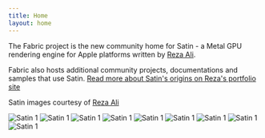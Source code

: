 ```yaml
---
title: Home
layout: home
---
```


The Fabric project is the new community home for Satin - a Metal GPU rendering engine for Apple platforms written by [Reza Ali](http://github.com/rezaali). 

Fabric also hosts additional community projects, documentations and samples that use Satin.  [Read more about Satin's origins on Reza's portfolio site](https://www.syedrezaali.com/#/satin/) 

Satin images courtesy of [Reza Ali](http://github.com/rezaali)


![Satin 1](./images/satin-reza-1.jpg)
![Satin 1](./images/satin-reza-2.png)
![Satin 1](./images/satin-reza-3.jpg)
![Satin 1](./images/satin-reza-4.jpeg)
![Satin 1](./images/satin-reza-5.png)
![Satin 1](./images/satin-reza-6.jpeg)
![Satin 1](./images/satin-reza-7.png)
![Satin 1](./images/satin-reza-8.png)
![Satin 1](./images/satin-reza-9.png)





